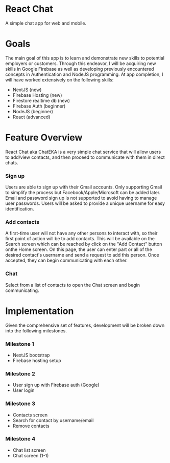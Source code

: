 # React Chat
A simple chat app for web and mobile.

# Goals
The main goal of this app is to learn and demonstrate new skills to potential employers or customers. Through this endeavor, I will be acquiring new skills in Google Firebase as well as developing previously encountered concepts in Authentication and NodeJS programming. At app completion, I will have worked extensively on the following skills:
- NextJS (new)
- Firebase Hosting (new)
- Firestore realtime db (new)
- Firebase Auth (beginner)
- NodeJS (beginner)
- React (advanced)

# Feature Overview
React Chat aka ChatEKA is a very simple chat service that will allow users to add/view contacts, and then proceed to communicate with them in direct chats. 

### Sign up
Users are able to sign up with their Gmail accounts. Only supporting Gmail to simplify the process but Facebook/Apple/Microsoft can be added later. Email and password sign up is not supported to avoid having to manage user passwords. Users will be asked to provide a unique username for easy identification.

### Add contacts
A first-time user will not have any other persons to interact with, so their first point of action will be to add contacts. This will be available on the Search screen which can be reached by click on the "Add Contact" button onthe Home screen. On this page, the user can enter part or all of the desired contact's username and send a request to add this person. Once accepted, they can begin communicating with each other.

### Chat
Select from a list of contacts to open the Chat screen and begin communicating.

# Implementation
Given the comprehensive set of features, development will be broken down into the following milestones.

### Milestone 1
- NextJS bootstrap 
- Firebase hosting setup

### Milestone 2
- User sign up with Firebase auth (Google)
- User login

### Milestone 3
- Contacts screen
- Search for contact by username/email
- Remove contacts

### Milestone 4
- Chat list screen
- Chat screen (1-1)
